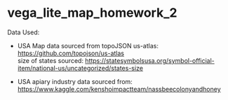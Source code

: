 # vega_lite_map_homework_2

Data Used:
* USA Map data sourced from topoJSON us-atlas: https://github.com/topojson/us-atlas  
size of states sourced: https://statesymbolsusa.org/symbol-official-item/national-us/uncategorized/states-size

* USA apiary industry data sourced from: https://www.kaggle.com/kenshoimpactteam/nassbeecolonyandhoney
    